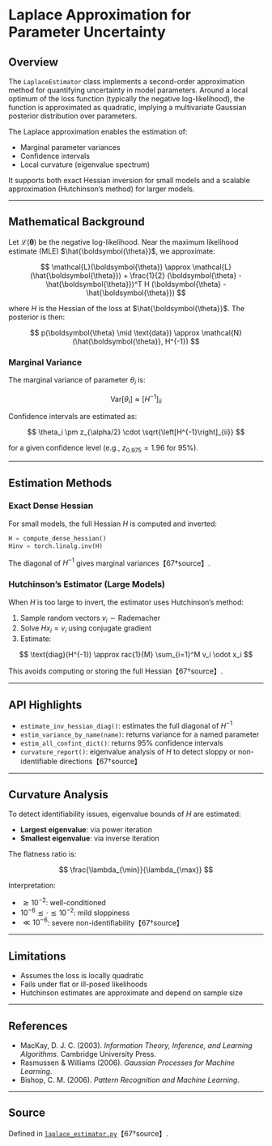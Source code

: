 # Laplace Approximation for Parameter Uncertainty

## Overview

The `LaplaceEstimator` class implements a second-order approximation method for quantifying uncertainty in model parameters. Around a local optimum of the loss function (typically the negative log-likelihood), the function is approximated as quadratic, implying a multivariate Gaussian posterior distribution over parameters.

The Laplace approximation enables the estimation of:
- Marginal parameter variances
- Confidence intervals
- Local curvature (eigenvalue spectrum)

It supports both exact Hessian inversion for small models and a scalable approximation (Hutchinson’s method) for larger models.

---

## Mathematical Background

Let $\mathcal{L}(\boldsymbol{\theta})$ be the negative log-likelihood. Near the maximum likelihood estimate (MLE) $\hat{\boldsymbol{\theta}}$, we approximate:

$$
\mathcal{L}(\boldsymbol{\theta}) \approx \mathcal{L}(\hat{\boldsymbol{\theta}}) + \frac{1}{2} (\boldsymbol{\theta} - \hat{\boldsymbol{\theta}})^T H (\boldsymbol{\theta} - \hat{\boldsymbol{\theta}})
$$

where $H$ is the Hessian of the loss at $\hat{\boldsymbol{\theta}}$. The posterior is then:

$$
p(\boldsymbol{\theta} \mid \text{data}) \approx \mathcal{N}(\hat{\boldsymbol{\theta}}, H^{-1})
$$

### Marginal Variance

The marginal variance of parameter $\theta_i$ is:

$$
\text{Var}[\theta_i] \approx \left[H^{-1}\right]_{ii}
$$

Confidence intervals are estimated as:

$$
\theta_i \pm z_{\alpha/2} \cdot \sqrt{\left[H^{-1}\right]_{ii}}
$$

for a given confidence level (e.g., $z_{0.975} = 1.96$ for 95%).

---

## Estimation Methods

### Exact Dense Hessian

For small models, the full Hessian $H$ is computed and inverted:

```python
H = compute_dense_hessian()
Hinv = torch.linalg.inv(H)
```

The diagonal of $H^{-1}$ gives marginal variances【67†source】.

### Hutchinson’s Estimator (Large Models)

When $H$ is too large to invert, the estimator uses Hutchinson’s method:

1. Sample random vectors $v_i \sim \text{Rademacher}$
2. Solve $H x_i = v_i$ using conjugate gradient
3. Estimate:

$$
\text{diag}(H^{-1}) \approx rac{1}{M} \sum_{i=1}^M v_i \odot x_i
$$

This avoids computing or storing the full Hessian【67†source】.

---

## API Highlights

- `estimate_inv_hessian_diag()`: estimates the full diagonal of $H^{-1}$
- `estim_variance_by_name(name)`: returns variance for a named parameter
- `estim_all_confint_dict()`: returns 95% confidence intervals
- `curvature_report()`: eigenvalue analysis of $H$ to detect sloppy or non-identifiable directions【67†source】

---

## Curvature Analysis

To detect identifiability issues, eigenvalue bounds of $H$ are estimated:

- **Largest eigenvalue**: via power iteration
- **Smallest eigenvalue**: via inverse iteration

The flatness ratio is:

$$
\frac{\lambda_{\min}}{\lambda_{\max}}
$$

Interpretation:
- $\gtrsim 10^{-2}$: well-conditioned
- $10^{-6} \lesssim \cdot \lesssim 10^{-2}$: mild sloppiness
- $\ll 10^{-6}$: severe non-identifiability【67†source】

---

## Limitations

- Assumes the loss is locally quadratic
- Fails under flat or ill-posed likelihoods
- Hutchinson estimates are approximate and depend on sample size

---

## References

- MacKay, D. J. C. (2003). *Information Theory, Inference, and Learning Algorithms*. Cambridge University Press.
- Rasmussen & Williams (2006). *Gaussian Processes for Machine Learning*.
- Bishop, C. M. (2006). *Pattern Recognition and Machine Learning*.

---

## Source

Defined in [`laplace_estimator.py`](../laplace_estimator.py)【67†source】.
